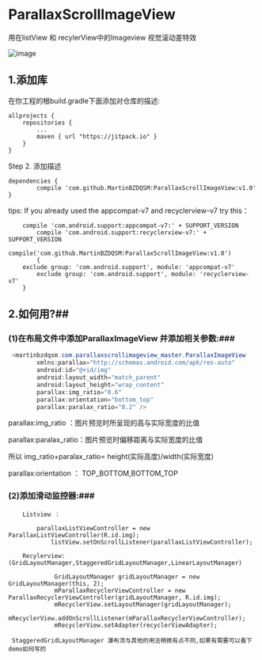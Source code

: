 # ParallaxScrollImageView
用在listView 和 recylerView中的Imageview 视觉滚动差特效

![image](https://github.com/MartinBZDQSM/ParallaxScrollImageView/blob/master/app/src/main/res/raw/pre.gif)


## 1.添加库 ##
在你工程的根build.gradle下面添加对仓库的描述:

	allprojects {
		repositories {
			...
			maven { url "https://jitpack.io" }
		}
	}
Step 2. 添加描述

	dependencies {
	        compile 'com.github.MartinBZDQSM:ParallaxScrollImageView:v1.0'
	}
   tips: If you already used the appcompat-v7 and recyclerview-v7 try this：

		compile 'com.android.support:appcompat-v7:' + SUPPORT_VERSION
    		compile 'com.android.support:recyclerview-v7:' + SUPPORT_VERSION
    		compile('com.github.MartinBZDQSM:ParallaxScrollImageView:v1.0')
    		{
		exclude group: 'com.android.support', module: 'appcompat-v7'
        	exclude group: 'com.android.support', module: 'recyclerview-v7'
		}

	
## 2.如何用?##

### (1)在布局文件中添加ParallaxImageView 并添加相关参数:###
```java
 <martinbzdqsm.com.parallaxscrollimageview_master.ParallaxImageView
        xmlns:parallax="http://schemas.android.com/apk/res-auto"
        android:id="@+id/img"
        android:layout_width="match_parent"
        android:layout_height="wrap_content"
        parallax:img_ratio="0.6"   
        parallax:orientation="bottom_top"
        parallax:paralax_ratio="0.2" />
```

parallax:img_ratio ：图片预览时所呈现的高与实际宽度的比值

parallax:paralax_ratio：图片预览时偏移距离与实际宽度的比值

所以 img_ratio+paralax_ratio= height(实际高度)/width(实际宽度)

parallax:orientation ：      TOP_BOTTOM,BOTTOM_TOP

### (2)添加滑动监控器:###
		Listview ：     

			parallaxListViewController = new ParallaxListViewController(R.id.img);
        		listView.setOnScrollListener(parallaxListViewController);
		
		Recylerview:(GridLayoutManager,StaggeredGridLayoutManager,LinearLayoutManager)
		
		         GridLayoutManager gridLayoutManager = new GridLayoutManager(this, 2);
        		 mParallaxRecyclerViewController = new ParallaxRecyclerViewController(gridLayoutManager, R.id.img);
        		 mRecyclerView.setLayoutManager(gridLayoutManager);
        		 mRecyclerView.addOnScrollListener(mParallaxRecyclerViewController);
        		 mRecyclerView.setAdapter(recyclerViewAdapter);
        		 
     StaggeredGridLayoutManager 瀑布流与其他的用法稍微有点不同,如果有需要可以看下demo如何写的	 
        		
	
